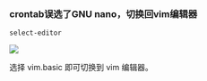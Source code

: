 ### crontab误选了GNU nano，切换回vim编辑器



```
select-editor
```



![](D:\shayvmo\02my-book\assets\linux\select-editor.png)

选择 vim.basic 即可切换到 vim 编辑器。

